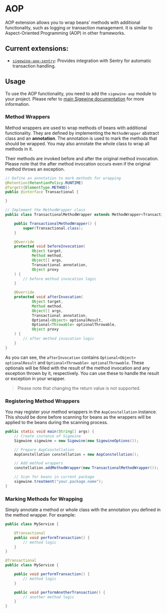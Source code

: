 # AOP

AOP extension allows you to wrap beans' methods with additional functionality, such as logging or transaction
management. It is similar to Aspect-Oriented Programming (AOP) in other frameworks.

## Current extensions:
- [`sigewine-aop-sentry`](Sentry-AOP.md): Provides integration with Sentry for automatic transaction handling.

## Usage

To use the AOP functionality, you need to add the `sigewine-aop` module to your project. Please refer
to [main Sigewine documentation](Sigewine.md) for more information.

### Method Wrappers

Method wrappers are used to wrap methods of beans with additional functionality. They are defined by
implementing the `MethodWrapper` abstract class and an **annotation**. The annotation is used to mark
the methods that should be wrapped. You may also annotate the whole class to wrap all methods in it.

Their methods are invoked before and after the original method invocation. Please note that the after method invocation
occurs even if the original method throws an exception.

<procedure title="Defining a Method Wrapper" id="defining-a-method-wrapper" collapsible="true">

```java
// Define an annotation to mark methods for wrapping
@Retention(RetentionPolicy.RUNTIME)
@Target({ElementType.METHOD})
public @interface Transactional {

}

// Implement the MethodWrapper class
public class TransactionalMethodWrapper extends MethodWrapper<Transactional> {

    public TransactionalMethodWrapper() {
        super(Transactional.class);
    }

    @Override
    protected void beforeInvocation(
            Object target,
            Method method,
            Object[] args,
            Transactional annotation,
            Object proxy
    ) {
        // before method invocation logic
    }

    @Override
    protected void afterInvocation(
            Object target,
            Method method,
            Object[] args,
            Transactional annotation,
            Optional<Object> optionalResult,
            Optional<Throwable> optionalThrowable,
            Object proxy
    ) {
        // after method invocation logic
    }
}
```

</procedure>

As you can see, the `afterInvocation` contains `Optional<Object> optionalResult` and
`Optional<Throwable> optionalThrowable`. These optionals will be filled with the result of the method invocation and any
exception thrown by it, respectively. You can use these to handle the result or exception in your wrapper.

> Please note that changing the return value is not supported.

### Registering Method Wrappers

You may register your method wrappers in the `AopConstellation` instance. This should be done before scanning for beans
as the wrappers will be applied to the beans during the scanning process.

<procedure title="Example of registering" id="example-of-registering" collapsible="true">

```java
public static void main(String[] args) {
    // Create instance of Sigewine
    Sigewine sigewine = new Sigewine(new SigewineOptions());

    // Prepare AopConstellation
    AopConstellation constellation = new AopConstellation();

    // Add method wrappers
    constellation.addMethodWrapper(new TransactionalMethodWrapper());

    // Scan for beans in current package
    sigewine.treatment("your.package.name");
}
```

</procedure>

### Marking Methods for Wrapping

Simply annotate a method or whole class with the annotation you defined in the method wrapper. For example:

<procedure title="Marking example (methods)" id="marking-example-methods" collapsible="true">

```java
public class MyService {

    @Transactional
    public void performTransaction() {
        // method logic
    }
}
```

</procedure>

<procedure title="Marking example (classes)" id="marking-example-classes" collapsible="true">

```java
@Transactional
public class MyService {

    public void performTransaction() {
        // method logic
    }

    public void performAnotherTransaction() {
        // another method logic
    }
}
```
</procedure>